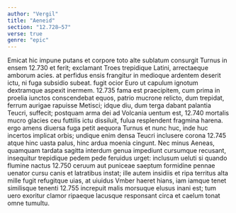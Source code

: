```yaml
---
author: "Vergil"
title: "Aeneid"
section: "12.728–57"
verse: true
genre: "epic"
---
```


Emicat hic impune putans et corpore toto
alte sublatum consurgit Turnus in ensem
12.730
et ferit; exclamant Troes trepidique Latini,
arrectaeque amborum acies. at perfidus ensis
frangitur in medioque ardentem deserit ictu,
ni fuga subsidio subeat. fugit ocior Euro
ut capulum ignotum dextramque aspexit inermem.
12.735
fama est praecipitem, cum prima in proelia iunctos
conscendebat equos, patrio mucrone relicto,
dum trepidat, ferrum aurigae rapuisse Metisci;
idque diu, dum terga dabant palantia Teucri,
suffecit; postquam arma dei ad Volcania uentum est,
12.740
mortalis mucro glacies ceu futtilis ictu
dissiluit, fulua resplendent fragmina harena.
ergo amens diuersa fuga petit aequora Turnus
et nunc huc, inde huc incertos implicat orbis;
undique enim densa Teucri inclusere corona
12.745
atque hinc uasta palus, hinc ardua moenia cingunt.
  Nec minus Aeneas, quamquam tardata sagitta
interdum genua impediunt cursumque recusant,
insequitur trepidique pedem pede feruidus urget:
inclusum ueluti si quando flumine nactus
12.750
ceruum aut puniceae saeptum formidine pennae
uenator cursu canis et latratibus instat;
ille autem insidiis et ripa territus alta
mille fugit refugitque uias, at uiuidus Vmber
haeret hians, iam iamque tenet similisque tenenti
12.755
increpuit malis morsuque elusus inani est;
tum uero exoritur clamor ripaeque lacusque
responsant circa et caelum tonat omne tumultu.